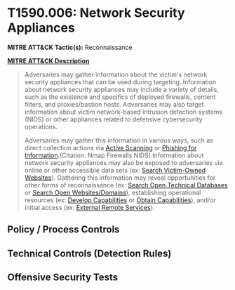 # T1590.006: Network Security Appliances
**MITRE ATT&CK Tactic(s):** Reconnaissance

**[MITRE ATT&CK Description](https://attack.mitre.org/techniques/T1590/006)**
<blockquote>Adversaries may gather information about the victim's network security appliances that can be used during targeting. Information about network security appliances may include a variety of details, such as the existence and specifics of deployed firewalls, content filters, and proxies/bastion hosts. Adversaries may also target information about victim network-based intrusion detection systems (NIDS) or other appliances related to defensive cybersecurity operations.

Adversaries may gather this information in various ways, such as direct collection actions via [Active Scanning](https://attack.mitre.org/techniques/T1595) or [Phishing for Information](https://attack.mitre.org/techniques/T1598).(Citation: Nmap Firewalls NIDS) Information about network security appliances may also be exposed to adversaries via online or other accessible data sets (ex: [Search Victim-Owned Websites](https://attack.mitre.org/techniques/T1594)). Gathering this information may reveal opportunities for other forms of reconnaissance (ex: [Search Open Technical Databases](https://attack.mitre.org/techniques/T1596) or [Search Open Websites/Domains](https://attack.mitre.org/techniques/T1593)), establishing operational resources (ex: [Develop Capabilities](https://attack.mitre.org/techniques/T1587) or [Obtain Capabilities](https://attack.mitre.org/techniques/T1588)), and/or initial access (ex: [External Remote Services](https://attack.mitre.org/techniques/T1133)).</blockquote>
## Policy / Process Controls
## Technical Controls (Detection Rules)

## Offensive Security Tests
